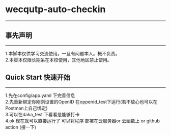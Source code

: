 # wecqutp-auto-checkin

---------------------
## 事先声明

---------------------
1.本脚本仅供学习交流使用。一旦有问题本人。概不负责。<br>
2.本脚本仅限长期呆在本校使用，其他地区禁止使用。


## Quick  Start 快速开始

---------------------
1.先在config/app.yaml 下完善信息<br>
2.先重新绑定你刚刚设置的OpenID 在oppenid_test下运行(若不放心也可以在Postman上自己绑定)<br>
3.可以在daka_test 下看看是能够打卡<br>
4.ok 现在就可以直接运行了 可以将程序 部署在云服务器or 云函数上 or github action (搜一下)<br>







